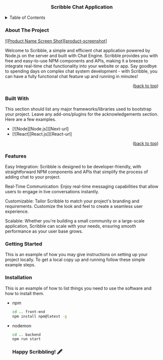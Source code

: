 <!-- Improved compatibility of back to top link: See: https://github.com/othneildrew/Best-README-Template/pull/73 -->

<a name="readme-top"></a>

<!--
*** Thanks for checking out the Best-README-Template. If you have a suggestion
*** that would make this better, please fork the repo and create a pull request
*** or simply open an issue with the tag "enhancement".
*** Don't forget to give the project a star!
*** Thanks again! Now go create something AMAZING! :D
-->

<!-- PROJECT LOGO -->
<br />
<div align="center">
  
<h3 align="center">Scribble Chat Application</h3>

</div>

<!-- TABLE OF CONTENTS -->
<details>
  <summary>Table of Contents</summary>
  <ol>
    <li>
      <a href="#about-the-project">About The Project</a>
      <ul>
        <li><a href="#built-with">Built With</a></li>
      </ul>
    </li>
    <li>
      <a href="#getting-started">Getting Started</a>
      <ul>
        <li><a href="#prerequisites">Prerequisites</a></li>
        <li><a href="#installation">Installation</a></li>
      </ul>
    </li>
  </ol>
</details>

<!-- ABOUT THE PROJECT -->

### About The Project

[![Product Name Screen Shot][product-screenshot]](https://example.com)

Welcome to Scribble, a simple and efficient chat application powered by Node.js on the server and built with Chat Engine. Scribble provides you with free and easy-to-use NPM components and APIs, making it a breeze to integrate real-time chat functionality into your website or app. Say goodbye to spending days on complex chat system development - with Scribble, you can have a fully functional chat feature up and running in minutes!

<p align="right">(<a href="#readme-top">back to top</a>)</p>

### Built With

This section should list any major frameworks/libraries used to bootstrap your project. Leave any add-ons/plugins for the acknowledgements section. Here are a few examples.

- [![Node][Node.js]][Next-url]
- [![React][React.js]][React-url]

<p align="right">(<a href="#readme-top">back to top</a>)</p>

### Features

Easy Integration: Scribble is designed to be developer-friendly, with straightforward NPM components and APIs that simplify the process of adding chat to your project.

Real-Time Communication: Enjoy real-time messaging capabilities that allow users to engage in live conversations instantly.

Customizable: Tailor Scribble to match your project's branding and requirements. Customize the look and feel to create a seamless user experience.

Scalable: Whether you're building a small community or a large-scale application, Scribble can scale with your needs, ensuring smooth performance as your user base grows.

<!-- GETTING STARTED -->

### Getting Started

This is an example of how you may give instructions on setting up your project locally.
To get a local copy up and running follow these simple example steps.

### Installation

This is an example of how to list things you need to use the software and how to install them.

- npm
  ```sh
  cd .. front-end
  npm install npm@latest -g
  ```
- nodemon
  ```sh
  cd .. backend
  npm run start
  ```
  ### Happy Scribbling! 🖋️
